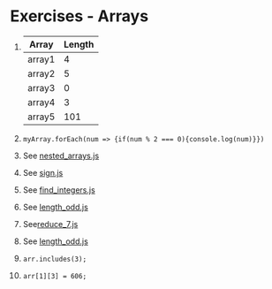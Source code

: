 # Exercises - Arrays

1. | Array | Length |
   | --- | --- |
   | array1 | 4 |
   | array2 | 5 |
   | array3 | 0 |
   | array4 | 3 |
   | array5 | 101 |

2. `myArray.forEach(num => {if(num % 2 === 0){console.log(num)}})`

3. See [nested_arrays.js](nested_arrays.js)

4. See [sign.js](sign.js)

5. See [find_integers.js](find_integers.js)

6. See [length_odd.js](length_odd.js)

7. See[reduce_7.js](reduce_7.js)

8. See [length_odd.js](length_odd.js)

9. `arr.includes(3);`

10. `arr[1][3] = 606;`